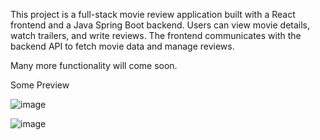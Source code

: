 This project is a full-stack movie review application built with a React frontend and a Java Spring Boot backend. Users can view movie details, watch trailers, and write reviews. 
The frontend communicates with the backend API to fetch movie data and manage reviews.

Many more functionality will come soon.

Some Preview

![image](https://github.com/user-attachments/assets/1cfd924f-af54-48cf-8592-b5e93f39cc9c)

![image](https://github.com/user-attachments/assets/1c187b8e-9f1c-4497-8f8a-dee95bb18e0f)

